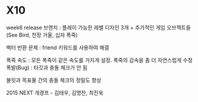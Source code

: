 # X10  
  
week6 release 브랜치 : 플레이 가능한 레밸 디자인 3개 + 추가적인 게임 오브젝트들(See Bird, 천장 거울, 십자 폭죽) 
  
벡터 반환 문제 : friend 키워드를 사용하여 해결  
  
폭죽 속도 : 모든 폭죽이 같은 속도를 가지게 설정. 폭죽의 감속을 좀 더 자연스럽게 수정
폭발(Bug) : 타깃과 충돌 체크가 안 됨
      
불릿과 목표물 간의 충돌 체크의 정밀도 향상  

2015 NEXT 개경프 - 김태우, 김명찬, 최진욱
